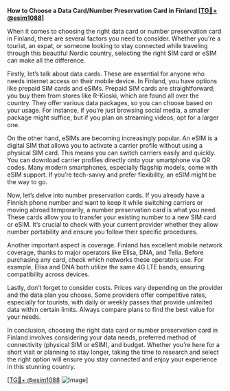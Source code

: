 **How to Choose a Data Card/Number Preservation Card in Finland [[TG💪+ @esim1088](https://t.me/s/esim1088)]**

When it comes to choosing the right data card or number preservation card in Finland, there are several factors you need to consider. Whether you're a tourist, an expat, or someone looking to stay connected while traveling through this beautiful Nordic country, selecting the right SIM card or eSIM can make all the difference.

Firstly, let’s talk about data cards. These are essential for anyone who needs internet access on their mobile device. In Finland, you have options like prepaid SIM cards and eSIMs. Prepaid SIM cards are straightforward; you buy them from stores like R-Kioski, which are found all over the country. They offer various data packages, so you can choose based on your usage. For instance, if you’re just browsing social media, a smaller package might suffice, but if you plan on streaming videos, opt for a larger one.

On the other hand, eSIMs are becoming increasingly popular. An eSIM is a digital SIM that allows you to activate a carrier profile without using a physical SIM card. This means you can switch carriers easily and quickly. You can download carrier profiles directly onto your smartphone via QR codes. Many modern smartphones, especially flagship models, come with eSIM support. If you’re tech-savvy and prefer flexibility, an eSIM might be the way to go.

Now, let’s delve into number preservation cards. If you already have a Finnish phone number and want to keep it while switching carriers or moving abroad temporarily, a number preservation card is what you need. These cards allow you to transfer your existing number to a new SIM card or eSIM. It’s crucial to check with your current provider whether they allow number portability and ensure you follow their specific procedures.

Another important aspect is coverage. Finland has excellent mobile network coverage, thanks to major operators like Elisa, DNA, and Telia. Before purchasing any card, check which networks these operators use. For example, Elisa and DNA both utilize the same 4G LTE bands, ensuring compatibility across devices.

Lastly, don’t forget to consider costs. Prices vary depending on the provider and the data plan you choose. Some providers offer competitive rates, especially for tourists, with daily or weekly passes that provide unlimited data within certain limits. Always compare plans to find the best value for your needs.

In conclusion, choosing the right data card or number preservation card in Finland involves considering your data needs, preferred method of connectivity (physical SIM or eSIM), and budget. Whether you’re here for a short visit or planning to stay longer, taking the time to research and select the right option will ensure you stay connected and enjoy your experience in this stunning country.

[[TG💪+ @esim1088](https://t.me/s/esim1088) ![Image](https://i.postimg.cc/Y0z9fWf4/image.png)]